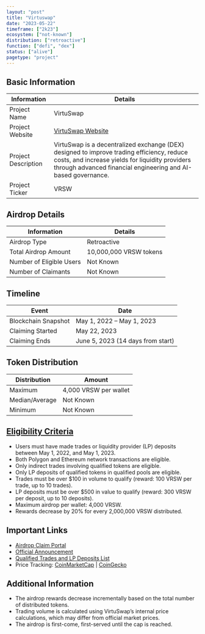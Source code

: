 ```yaml
---
layout: "post"
title: "Virtuswap"
date: "2023-05-22"
timeframe: ["2k23"]
ecosystem: ["not-known"]
distribution: ["retroactive"]
function: ["defi", "dex"]
status: ["alive"]
pagetype: "project"
---
```


## Basic Information

| Information         | Details                                                                                                                                                                                                       |
| ------------------- | ------------------------------------------------------------------------------------------------------------------------------------------------------------------------------------------------------------- |
| Project Name        | VirtuSwap                                                                                                                                                                                                     |
| Project Website     | [VirtuSwap Website](https://virtuswap.io)                                                                                                                                                                     |
| Project Description | VirtuSwap is a decentralized exchange (DEX) designed to improve trading efficiency, reduce costs, and increase yields for liquidity providers through advanced financial engineering and AI-based governance. |
| Project Ticker      | VRSW                                                                                                                                                                                                          |

## Airdrop Details

| Information              | Details                |
| ------------------------ | ---------------------- |
| Airdrop Type             | Retroactive            |
| Total Airdrop Amount     | 10,000,000 VRSW tokens |
| Number of Eligible Users | Not Known              |
| Number of Claimants      | Not Known              |

## Timeline

| Event               | Date                              |
| ------------------- | --------------------------------- |
| Blockchain Snapshot | May 1, 2022 – May 1, 2023         |
| Claiming Started    | May 22, 2023                      |
| Claiming Ends       | June 5, 2023 (14 days from start) |

## Token Distribution

| Distribution   | Amount                |
| -------------- | --------------------- |
| Maximum        | 4,000 VRSW per wallet |
| Median/Average | Not Known             |
| Minimum        | Not Known             |

## [Eligibility Criteria](https://medium.com/@virtuswap/virtuswap-initium-airdrop-3d89a8cdd40f)

- Users must have made trades or liquidity provider (LP) deposits between May 1, 2022, and May 1, 2023.
- Both Polygon and Ethereum network transactions are eligible.
- Only indirect trades involving qualified tokens are eligible.
- Only LP deposits of qualified tokens in qualified pools are eligible.
- Trades must be over $100 in volume to qualify (reward: 100 VRSW per trade, up to 10 trades).
- LP deposits must be over $500 in value to qualify (reward: 300 VRSW per deposit, up to 10 deposits).
- Maximum airdrop per wallet: 4,000 VRSW.
- Rewards decrease by 20% for every 2,000,000 VRSW distributed.

## Important Links

- [Airdrop Claim Portal](https://airdrop.virtuswap.io)
- [Official Announcement](https://medium.com/@virtuswap/virtuswap-initium-airdrop-3d89a8cdd40f)
- [Qualified Trades and LP Deposits List](https://medium.com/@virtuswap/virtuswap-initium-airdrop-3d89a8cdd40f)
- Price Tracking: [CoinMarketCap](https://coinmarketcap.com/currencies/virtuswap) | [CoinGecko](https://www.coingecko.com/en/coins/virtuswap)

## Additional Information

- The airdrop rewards decrease incrementally based on the total number of distributed tokens.
- Trading volume is calculated using VirtuSwap’s internal price calculations, which may differ from official market prices.
- The airdrop is first-come, first-served until the cap is reached.